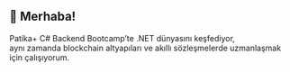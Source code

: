 ## 👋 Merhaba!  
Patika+ C# Backend Bootcamp’te .NET dünyasını keşfediyor,  
aynı zamanda blockchain altyapıları ve akıllı sözleşmelerde uzmanlaşmak için çalışıyorum.  
